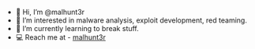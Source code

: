 - 👋 Hi, I’m @malhunt3r
- 👀 I’m interested in malware analysis, exploit development, red teaming.
- 🌱 I’m currently learning to break stuff.
- 💻 Reach me at - [malhunt3r](twitter.com/malhunt3rr)

<!---
malhunt3r/malhunt3r is a ✨ special ✨ repository because its `README.md` (this file) appears on your GitHub profile.
You can click the Preview link to take a look at your changes.
--->
